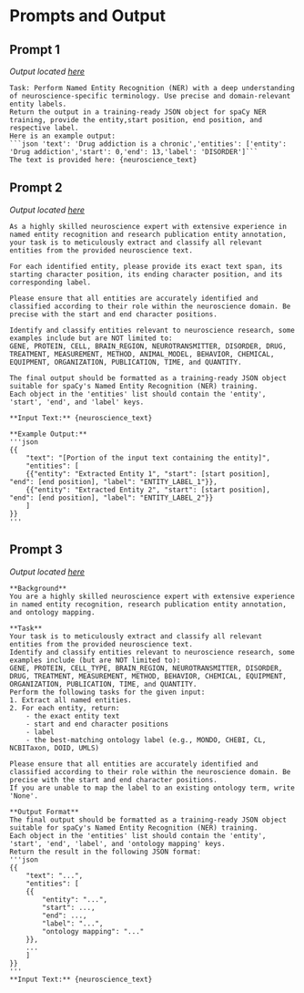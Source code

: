 # Prompts and Output

## Prompt 1
*Output located [here](./prompt_1)*
```
Task: Perform Named Entity Recognition (NER) with a deep understanding of neuroscience-specific terminology. Use precise and domain-relevant entity labels.
Return the output in a training-ready JSON object for spaCy NER training, provide the entity,start position, end position, and respective label.
Here is an example output: 
```json 'text': 'Drug addiction is a chronic','entities': ['entity': 'Drug addiction','start': 0,'end': 13,'label': 'DISORDER']```
The text is provided here: {neuroscience_text}
```

## Prompt 2
*Output located [here](./prompt_2)*
```
As a highly skilled neuroscience expert with extensive experience in named entity recognition and research publication entity annotation, your task is to meticulously extract and classify all relevant entities from the provided neuroscience text.

For each identified entity, please provide its exact text span, its starting character position, its ending character position, and its corresponding label.

Please ensure that all entities are accurately identified and classified according to their role within the neuroscience domain. Be precise with the start and end character positions.

Identify and classify entities relevant to neuroscience research, some examples include but are NOT limited to:
GENE, PROTEIN, CELL, BRAIN_REGION, NEUROTRANSMITTER, DISORDER, DRUG, TREATMENT, MEASUREMENT, METHOD, ANIMAL_MODEL, BEHAVIOR, CHEMICAL, EQUIPMENT, ORGANIZATION, PUBLICATION, TIME, and QUANTITY.

The final output should be formatted as a training-ready JSON object suitable for spaCy's Named Entity Recognition (NER) training.
Each object in the 'entities' list should contain the 'entity', 'start', 'end', and 'label' keys.

**Input Text:** {neuroscience_text}

**Example Output:**
'''json
{{
    "text": "[Portion of the input text containing the entity]",
    "entities": [
    {{"entity": "Extracted Entity 1", "start": [start position], "end": [end position], "label": "ENTITY_LABEL_1"}},
    {{"entity": "Extracted Entity 2", "start": [start position], "end": [end position], "label": "ENTITY_LABEL_2"}}
    ]
}}
'''
```



## Prompt 3
*Output located [here](./prompt_3)*
```
**Background**
You are a highly skilled neuroscience expert with extensive experience in named entity recognition, research publication entity annotation, and ontology mapping.

**Task**
Your task is to meticulously extract and classify all relevant entities from the provided neuroscience text.
Identify and classify entities relevant to neuroscience research, some examples include (but are NOT limited to):
GENE, PROTEIN, CELL_TYPE, BRAIN_REGION, NEUROTRANSMITTER, DISORDER, DRUG, TREATMENT, MEASUREMENT, METHOD, BEHAVIOR, CHEMICAL, EQUIPMENT, ORGANIZATION, PUBLICATION, TIME, and QUANTITY.                                        
Perform the following tasks for the given input:
1. Extract all named entities.
2. For each entity, return:
    - the exact entity text
    - start and end character positions
    - label 
    - the best-matching ontology label (e.g., MONDO, CHEBI, CL, NCBITaxon, DOID, UMLS)

Please ensure that all entities are accurately identified and classified according to their role within the neuroscience domain. Be precise with the start and end character positions.
If you are unable to map the label to an existing ontology term, write 'None'. 

**Output Format**
The final output should be formatted as a training-ready JSON object suitable for spaCy's Named Entity Recognition (NER) training.
Each object in the 'entities' list should contain the 'entity', 'start', 'end', 'label', and 'ontology mapping' keys.
Return the result in the following JSON format:
'''json
{{
    "text": "...",
    "entities": [
    {{
        "entity": "...",
        "start": ...,
        "end": ...,
        "label": "...",
        "ontology mapping": "..."
    }},
    ...
    ]
}}
'''                                          
**Input Text:** {neuroscience_text}
```
